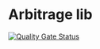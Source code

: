 # Arbitrage lib

[![Quality Gate Status](https://sonarcloud.io/api/project_badges/measure?project=janfabian_arbitrage-lib&metric=alert_status)](https://sonarcloud.io/summary/new_code?id=janfabian_arbitrage-lib)